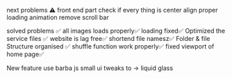 next problems ⚠️
front end part
check if every thing is center align
proper loading animation 
remove scroll bar

solved problems ✅
all images loads properly✅
loading fixed✅
Optimized the service files ✅
website is lag free✅
shortend file namesz✅
Folder & file Structure organised ✅
shuffle function work properly✅
fixed viewport of home page✅


New feature
use barba js
small ui tweaks to -> liquid glass 